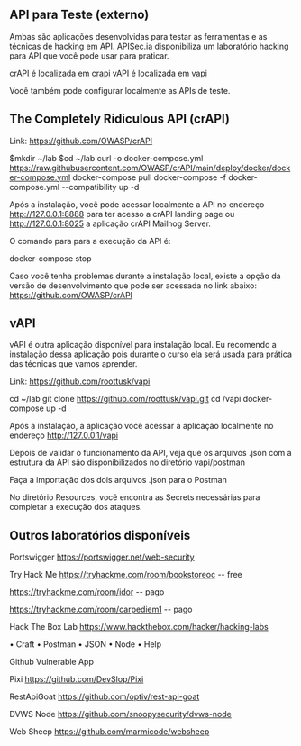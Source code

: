 ## API para Teste (externo)

Ambas são aplicações desenvolvidas para testar as ferramentas e as técnicas de hacking em API. 
APISec.ia disponibiliza um laboratório hacking para API que você pode usar para praticar. 

crAPI é localizada em [crapi](crapi.apisec.ai)
vAPI é localizada em [vapi](vapi.apisec.ai)

Você também pode configurar localmente as APIs de teste. 


## The Completely Ridiculous API (crAPI)

Link: https://github.com/OWASP/crAPI

$mkdir ~/lab
$cd ~/lab
curl -o docker-compose.yml https://raw.githubusercontent.com/OWASP/crAPI/main/deploy/docker/docker-compose.yml
docker-compose pull
docker-compose -f docker-compose.yml --compatibility up -d

Após a instalação, você pode acessar localmente a API no endereço http://127.0.0.1:8888 para ter acesso a crAPI landing page ou http://127.0.0.1:8025 a aplicação crAPI Mailhog Server. 

O comando para para a execução da API é: 

docker-compose stop


Caso você tenha problemas durante a instalação local, existe a opção da versão de desenvolvimento que pode ser acessada no link abaixo:
https://github.com/OWASP/crAPI


## vAPI

vAPI é outra aplicação disponível para instalação local. Eu recomendo a instalação dessa aplicação pois durante o curso ela será usada para prática das técnicas que vamos aprender. 

Link: https://github.com/roottusk/vapi

cd ~/lab
git clone https://github.com/roottusk/vapi.git
cd /vapi
docker-compose up -d

Após a instalação, a aplicação você acessar a aplicação localmente no endereço http://127.0.0.1/vapi

Depois de validar o funcionamento da API, veja que os arquivos .json com a estrutura da API são disponibilizados no diretório vapi/postman



Faça a importação dos dois arquivos .json para o Postman



No diretório Resources, você encontra as Secrets necessárias para completar a execução dos ataques. 



## Outros laboratórios disponíveis 

Portswigger
https://portswigger.net/web-security


Try Hack Me
https://tryhackme.com/room/bookstoreoc -- free

https://tryhackme.com/room/idor -- pago

https://tryhackme.com/room/carpediem1 -- pago


Hack The Box Lab 
https://www.hackthebox.com/hacker/hacking-labs

• Craft
• Postman
• JSON
• Node
• Help

Github Vulnerable App

Pixi
https://github.com/DevSlop/Pixi

RestApiGoat
https://github.com/optiv/rest-api-goat

DVWS Node
https://github.com/snoopysecurity/dvws-node

Web Sheep
https://github.com/marmicode/websheep

